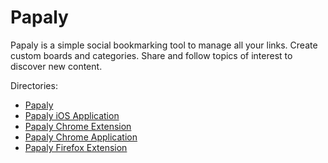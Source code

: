 # Papaly

Papaly is a simple social bookmarking tool to manage all your links. Create custom boards and categories. Share and follow topics of interest to discover new content.

Directories:

* [Papaly](https://papaly.com/)
* [Papaly iOS Application](https://itunes.apple.com/us/app/id972143285)
* [Papaly Chrome Extension](https://chrome.google.com/webstore/detail/bookmark-manager-speed-di/pdcohkhhjbifkmpakaiopnllnddofbbn)
* [Papaly Chrome Application](https://chrome.google.com/webstore/detail/papaly-bookmark-manager/ebaemiclbgheekdodbcengpahonmfnla)
* [Papaly Firefox Extension](https://addons.mozilla.org/en-US/firefox/addon/papaly/)
